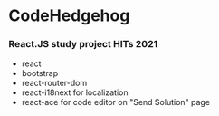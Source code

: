 # CodeHedgehog
### React.JS study project HITs 2021

- react
- bootstrap 
- react-router-dom
- react-i18next for localization
- react-ace for code editor on "Send Solution" page
